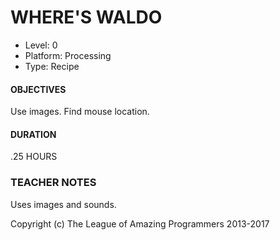 # WHERE'S WALDO
* Level: 0
* Platform: Processing
* Type: Recipe

#### OBJECTIVES
Use images. Find mouse location.

#### DURATION
.25 HOURS

### TEACHER NOTES

Uses images and sounds.

Copyright (c) The League of Amazing Programmers 2013-2017
 
